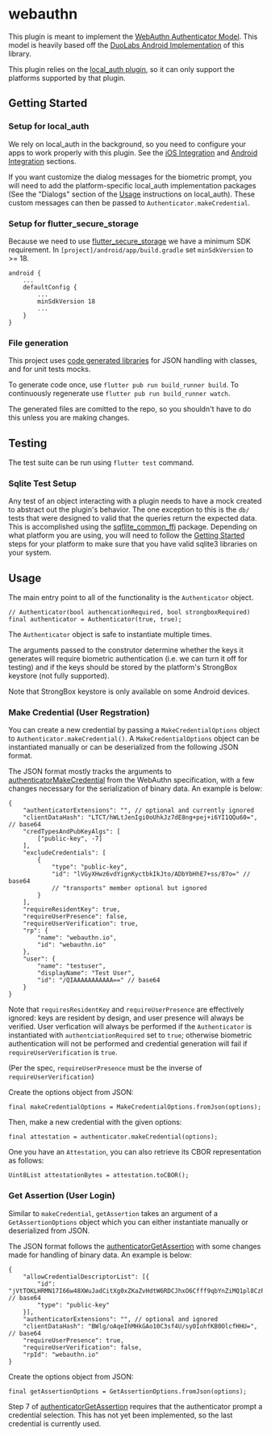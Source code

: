 # webauthn

This plugin is meant to implement the [WebAuthn Authenticator Model](https://www.w3.org/TR/webauthn/#sctn-authenticator-model). This model is heavily based off the [DuoLabs Android Implementation](https://github.com/duo-labs/android-webauthn-authenticator) of this library.

This plugin relies on the [local_auth plugin](https://pub.dev/packages/local_auth), so it can only support the platforms supported by that plugin.

## Getting Started

### Setup for local_auth

We rely on local_auth in the background, so you need to configure your apps to work properly
with this plugin. See the [iOS Integration](https://pub.dev/packages/local_auth#ios-integration) and [Android Integration](https://pub.dev/packages/local_auth#android-integration) sections.

If you want customize the dialog messages for the biometric prompt, you will need to add the platform-specific local_auth implementation packages (See the "Dialogs" section of the [Usage](https://pub.dev/packages/local_auth#usage) instructions on local_auth). These custom messages can then be passed to `Authenticator.makeCredential`.

### Setup for flutter_secure_storage

Because we need to use [flutter_secure_storage](https://pub.dev/packages/flutter_secure_storage) we have a minimum SDK requirement.
In `[project]/android/app/build.gradle` set `minSdkVersion` to >= 18.

```
android {
    ...
    defaultConfig {
        ...
        minSdkVersion 18
        ...
    }
}
```

### File generation

This project uses [code generated libraries](https://docs.flutter.dev/development/data-and-backend/json#serializing-json-using-code-generation-libraries) for JSON handling with classes, and for unit tests mocks.

To generate code once, use `flutter pub run build_runner build`. To continuously regenerate use `flutter pub run build_runner watch`.

The generated files are comitted to the repo, so you shouldn't have to do this unless you are making changes.

## Testing

The test suite can be run using `flutter test` command.

### Sqlite Test Setup

Any test of an object interacting with a plugin needs to have a mock created to abstract out the plugin's behavior. The one exception to this is the `db/` tests that were designed to valid that the queries return the expected data. This is accomplished using the [sqflite_common_ffi](https://pub.dev/packages/sqflite_common_ffi) package. Depending on what platform you are using, you will need to follow the [Getting Started](https://pub.dev/packages/sqflite_common_ffi#getting-started) steps for your platform to make sure that you have valid sqlite3 libraries on your system.

## Usage

The main entry point to all of the functionality is the `Authenticator` object.

```
// Authenticator(bool authencationRequired, bool strongboxRequired)
final authenticator = Authenticator(true, true);
```

The `Authenticator` object is safe to instantiate multiple times.

The arguments passed to the construtor determine whether the keys it generates will require biometric authentication (i.e. we can turn it off for testing) and if the keys should be stored by the platform's StrongBox keystore (not fully supported).

Note that StrongBox keystore is only available on some Android devices.

### Make Credential (User Regstration)

You can create a new credential by passing a `MakeCredentialOptions` object to `Authenticator.makeCredential()`. A `MakeCredentialOptions` object can be instantiated manually or can be deserialized from the following JSON format.

The JSON format mostly tracks the arguments to [authenticatorMakeCredential](https://www.w3.org/TR/webauthn/#sctn-op-make-cred) from the WebAuthn specification, with a few changes necessary for the serialization of binary data. An example is below:
```
{
    "authenticatorExtensions": "", // optional and currently ignored
    "clientDataHash": "LTCT/hWLtJenIgi0oUhkJz7dE8ng+pej+i6YI1QQu60=", // base64
    "credTypesAndPubKeyAlgs": [
        ["public-key", -7]
    ],
    "excludeCredentials": [
        {
            "type": "public-key",
            "id": "lVGyXHwz6vdYignKyctbkIkJto/ADbYbHhE7+ss/87o=" // base64
            // "transports" member optional but ignored
        }
    ],
    "requireResidentKey": true,
    "requireUserPresence": false,
    "requireUserVerification": true,
    "rp": {
        "name": "webauthn.io",
        "id": "webauthn.io"
    },
    "user": {
        "name": "testuser",
        "displayName": "Test User",
        "id": "/QIAAAAAAAAAAA==" // base64
    }
}
```

Note that `requiresResidentKey` and `requireUserPresence` are effectively ignored: keys are resident by design, and user presence will always be verified. User verfication will always be performed if the `Authenticator` is instantiated with `authentciationRequired` set to `true`; otherwise biometric authentication will not be performed and credential generation will fail if `requireUserVerification` is `true`.

(Per the spec, `requireUserPresence` must be the inverse of `requireUserVerification`)

Create the options object from JSON:
```
final makeCredentialOptions = MakeCredentialOptions.fromJson(options);
```

Then, make a new credential with the given options:
```
final attestation = authenticator.makeCredential(options);
```

One you have an `Attestation`, you can also retrieve its CBOR representation as follows:
```
Uint8List attestationBytes = attestation.toCBOR();
```

### Get Assertion (User Login)

Similar to `makeCredential`, `getAssertion` takes an argument of a `GetAssertionOptions` object which you can either instantiate manually or deserialized from JSON.

The JSON format follows the [authenticatorGetAssertion](https://www.w3.org/TR/webauthn/#sctn-op-get-assertion) with some changes made for handling of binary data. An example is below:

```
{
    "allowCredentialDescriptorList": [{
        "id": "jVtTOKLHRMN17I66w48XWuJadCitXg0xZKaZvHdtW6RDCJhxO6Cfff9qbYnZiMQ1pl8CzPkXcXEHwpQYFknN2w==", // base64
        "type": "public-key"
    }],
    "authenticatorExtensions": "", // optional and ignored
    "clientDataHash": "BWlg/oAqeIhMHkGAo10C3sf4U/sy0IohfKB0OlcfHHU=", // base64
    "requireUserPresence": true,
    "requireUserVerification": false,
    "rpId": "webauthn.io"
}
```

Create the options object from JSON:
```
final getAssertionOptions = GetAssertionOptions.fromJson(options);
```

Step 7 of [authenticatorGetAssertion](https://www.w3.org/TR/webauthn/#sctn-op-get-assertion) requires that the authenticator prompt a credential selection. This has not yet been implemented, so the last credential is currently used.
